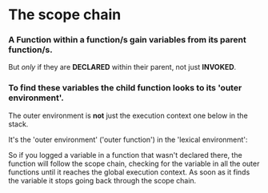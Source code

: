 # The scope chain
### A Function within a function/s gain variables from its parent function/s.
  But *only* if they are **DECLARED** within their parent, not just **INVOKED**.
  
### To find these variables the child function looks to its 'outer environment'.
  The outer environment is **not** just the execution context one below in the stack.
  
  It's the 'outer environment' ('outer function') in the 'lexical environment':
  
  So if you logged a variable in a function that wasn't declared there, the function will follow the scope chain, 
  checking for the variable in all the outer functions until it reaches the global execution context. 
  As soon as it finds the variable it stops going back through the scope chain.
